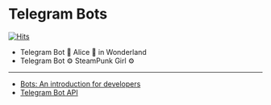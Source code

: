# Telegram Bots

[![Hits](https://hits.seeyoufarm.com/api/count/incr/badge.svg?url=https%3A%2F%2Fgithub.com%2FElizaLo%2FTelegram-Bots&count_bg=%23056DE3&title_bg=%23B5B5BC&icon=python.svg&icon_color=%23E7E7E7&title=Repository+Views&edge_flat=false)](https://hits.seeyoufarm.com)

- Telegram Bot 💙 Alice 💙 in Wonderland
- Telegram Bot ⚙️ SteamPunk Girl ⚙️

---------------------

- [Bots: An introduction for developers](https://core.telegram.org/bots)
- [Telegram Bot API](https://core.telegram.org/bots/api)
